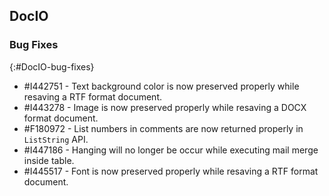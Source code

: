 ## DocIO

### Bug Fixes
{:#DocIO-bug-fixes}

* \#I442751 - Text background color is now preserved properly while resaving a RTF format document.
* \#I443278 - Image is now preserved properly while resaving a DOCX format document.
* \#F180972 - List numbers in comments are now returned properly in `ListString` API.
* \#I447186 - Hanging will no longer be occur while executing mail merge inside table.
* \#I445517 - Font is now preserved properly while resaving a RTF format document.